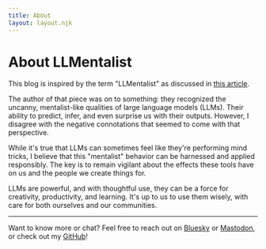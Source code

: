 ```yaml
---
title: About
layout: layout.njk
---
```


# About LLMentalist

This blog is inspired by the term "LLMentalist" as discussed in [this article](https://softwarecrisis.dev/letters/llmentalist/).

The author of that piece was on to something: they recognized the uncanny, mentalist-like qualities of large language models (LLMs). Their ability to predict, infer, and even surprise us with their outputs. However, I disagree with the negative connotations that seemed to come with that perspective.

While it's true that LLMs can sometimes feel like they're performing mind tricks, I believe that this "mentalist" behavior can be harnessed and applied responsibly. The key is to remain vigilant about the effects these tools have on us and the people we create things for. 

LLMs are powerful, and with thoughtful use, they can be a force for creativity, productivity, and learning. It's up to us to use them wisely, with care for both ourselves and our communities.

---

Want to know more or chat? Feel free to reach out on [Bluesky](https://bsky.app/profile/llmentalist.bsky.social) or <a rel="me" href="https://mastodon.social/@llmentalist">Mastodon</a>, or check out my [GitHub](https://github.com/llmentalist)!
